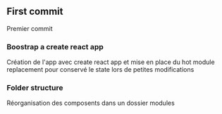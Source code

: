 ## First commit

Premier commit

### Boostrap a create react app

Création de l'app avec create react app et mise en place du hot module replacement pour conservé le state lors de petites modifications

### Folder structure

Réorganisation des composents dans un dossier modules